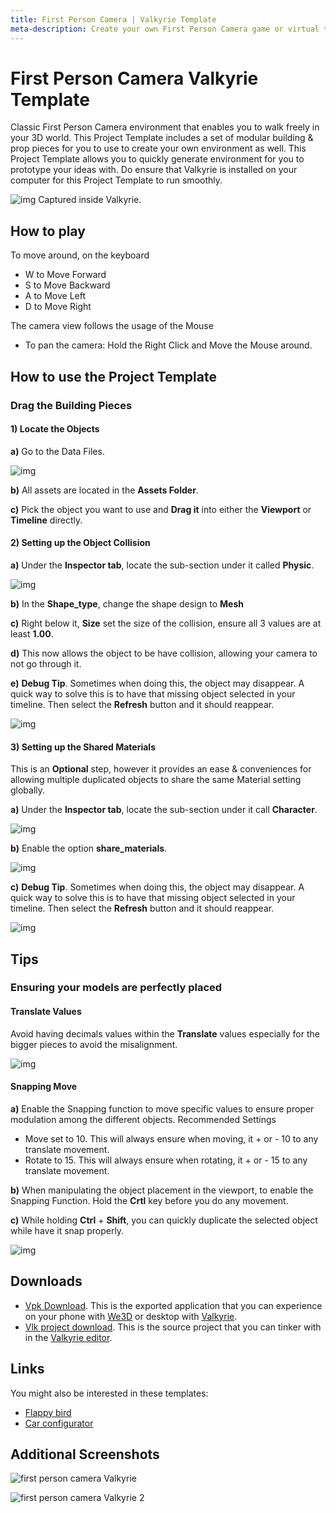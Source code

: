 ```yaml
---
title: First Person Camera | Valkyrie Template
meta-description: Create your own First Person Camera game or virtual tour using our ready-made template
---
```


# First Person Camera Valkyrie Template

Classic First Person Camera environment that enables you to walk freely in your 3D world. This Project Template includes a set of modular building & prop pieces for you to use to create your own environment as well.
This Project Template allows you to quickly generate environment for you to prototype your ideas with.
Do ensure that Valkyrie is installed on your computer for this Project Template to run smoothly.

![img](https://cdn2.talansoft.com/ftp/img/first_person_camera/01_ingame_03.png)
Captured inside Valkyrie.

## How to play

To move around, on the keyboard
- W to Move Forward
- S to Move Backward
- A to Move Left
- D to Move Right

The camera view follows the usage of the Mouse
- To pan the camera: Hold the Right Click and Move the Mouse around.


## How to use the Project Template

### Drag the Building Pieces

#### 1) Locate the Objects
**a)** Go to the Data Files.

![img](https://cdn2.talansoft.com/ftp/img/first_person_camera/02_datalogo.PNG)

**b)** All assets are located in the **Assets Folder**.

**c)** Pick the object you want to use and **Drag it** into either the **Viewport** or **Timeline** directly.


#### 2) Setting up the Object Collision
**a)** Under the **Inspector tab**, locate the sub-section under it called **Physic**.

![img](https://cdn2.talansoft.com/ftp/img/first_person_camera/03_physic_tab.PNG)

**b)** In the **Shape_type**, change the shape design to **Mesh**

**c)** Right below it, **Size** set the size of the collision, ensure all 3 values are at least **1.00**.

**d)** This now allows the object to be have collision, allowing your camera to not go through it.

**e)** **Debug Tip**. Sometimes when doing this, the object may disappear. A quick way to solve this is to have that missing object selected in your timeline. Then select the **Refresh** button and it should reappear.

![img](https://cdn2.talansoft.com/ftp/img/first_person_camera/04_refresh.PNG)

#### 3) Setting up the Shared Materials
This is an **Optional** step, however it provides an ease & conveniences for allowing multiple duplicated objects to share the same Material setting globally.

**a)** Under the **Inspector tab**, locate the sub-section under it call **Character**.

![img](https://cdn2.talansoft.com/ftp/img/first_person_camera/05_character_tab.PNG)

**b)** Enable the option **share_materials**.

![img](https://cdn2.talansoft.com/ftp/img/first_person_camera/06_shared_material.PNG)

**c)** **Debug Tip**. Sometimes when doing this, the object may disappear. A quick way to solve this is to have that missing object selected in your timeline. Then select the **Refresh** button and it should reappear.

![img](https://cdn2.talansoft.com/ftp/img/first_person_camera/04_refresh.PNG)

## Tips

### Ensuring your models are perfectly placed

#### Translate Values
Avoid having decimals values within the **Translate** values especially for the bigger pieces to avoid the misalignment.

![img](https://cdn2.talansoft.com/ftp/img/first_person_camera/07_transform.PNG)

#### Snapping Move
**a)** Enable the Snapping function to move specific values to ensure proper modulation among the different objects.
Recommended Settings
*  Move set to 10. This will always ensure when moving, it + or - 10 to any translate movement.
*  Rotate to 15. This will always ensure when rotating, it + or - 15 to any translate movement.

**b)** When manipulating the object placement in the viewport, to enable the Snapping Function. Hold the **Crtl** key before you do any movement.

**c)** While holding **Ctrl** + **Shift**, you can quickly duplicate the selected object while have it snap properly.

![img](https://cdn2.talansoft.com/ftp/img/first_person_camera/08_snapmenu.PNG)

## Downloads

- [Vpk Download](https://cdn2.talansoft.com/ftp/samples/FPS-Sample_v2.vpk). This is the exported application that you can experience on your phone with [We3D](/vlk/downloads#we3d) or desktop with [Valkyrie](/vlk/downloads#vlk).
- [Vlk project download](https://cdn2.talansoft.com/ftp/samples/FPS-Sample_v2.zip). This is the source project that you can tinker with in the [Valkyrie editor](/vlk/downloads#vlk).

## Links

You might also be interested in these templates:
- [Flappy bird](./flappy-bird)
- [Car configurator](./Car-Configurator)

## Additional Screenshots
![first person camera Valkyrie](https://cdn2.talansoft.com/ftp/img/first_person_camera/09_ingame_01.png)

![first person camera Valkyrie 2](https://cdn2.talansoft.com/ftp/img/first_person_camera/10_ingame02_01.png)
